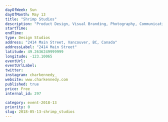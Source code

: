 ```yaml
---
dayOfWeek: Sun
dayOfMonth: May 13
title: "Shrimp Studios"
description: "Product Design, Visual Branding, Photography, Communications. We work collaboratively in the studio between Char Kennedy and Lobby Studio (www.lobbystudio.ca) to come up with engaging and thought provoking design ideas, and we invite the public into our space to be part of the conversation."
startTime: 
endTime: 
type: Design Studios
address: "2414 Main Street, Vancouver, BC, Canada"
addressLabel: "2414 Main Street"
latitude: 49.2636249999999
longitude: -123.10065
eventUrl: 
eventUrlLabel: 
twitter: 
instagram: charkennedy_
website: www.charkennedy.com
published: true
price: Free
internal_id: 297

category: event-2018-13
priority: 0
slug: 2018-05-13-shrimp_studios
---
```

